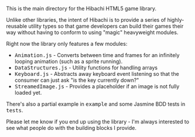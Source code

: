 This is the main directory for the Hibachi HTML5 game library.

Unlike other libraries, the intent of Hibachi is to provide a series of highly-reusable utility types so that game developers can build their games their way without having to conform to using "magic" heavyweight modules.

Right now the library only features a few modules:

* <tt>Animation.js</tt> - Converts between time and frames for an infinitely looping animation (such as a sprite running).
* <tt>DataStructures.js</tt> - Utility functions for handling arrays
* <tt>Keyboard.js</tt> - Abstracts away keyboard event listening so that the consumer can just ask "is the key currently down?"
* <tt>StreamedImage.js</tt> - Provides a placeholder if an image is not fully loaded yet.

There's also a partial example in <tt>example</tt> and some Jasmine BDD tests in <tt>tests</tt>.

Please let me know if you end up using the library - I'm always interested to see what people do with the building blocks I provide.
